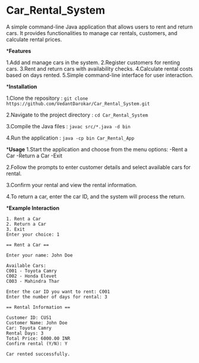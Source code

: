 ﻿# Car_Rental_System

A simple command-line Java application that allows users to rent and return cars. It provides functionalities to manage car rentals, customers, and calculate rental prices.


***Features**

1.Add and manage cars in the system.
2.Register customers for renting cars.
3.Rent and return cars with availability checks.
4.Calculate rental costs based on days rented.
5.Simple command-line interface for user interaction.




***Installation**

1.Clone the repository :
```git clone https://github.com/VedantDarokar/Car_Rental_System.git```

2.Navigate to the project directory :
```cd Car_Rental_System```

3.Compile the Java files :
```javac src/*.java -d bin```

4.Run the application :
```java -cp bin Car_Rental_App```




***Usage**
1.Start the application and choose from the menu options:
-Rent a Car
-Return a Car
-Exit
  

2.Follow the prompts to enter customer details and select available cars for rental.

3.Confirm your rental and view the rental information.

4.To return a car, enter the car ID, and the system will process the return.





***Example Interaction**

```===== Car Rental System =====
1. Rent a Car
2. Return a Car
3. Exit
Enter your choice: 1

== Rent a Car ==

Enter your name: John Doe

Available Cars:
C001 - Toyota Camry
C002 - Honda Elevet
C003 - Mahindra Thar

Enter the car ID you want to rent: C001
Enter the number of days for rental: 3

== Rental Information ==

Customer ID: CUS1
Customer Name: John Doe
Car: Toyota Camry
Rental Days: 3
Total Price: 6000.00 INR
Confirm rental (Y/N): Y

Car rented successfully.
